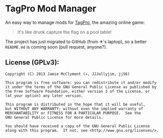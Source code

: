 # TagPro Mod Manager

An easy way to manage mods for [TagPro](http://tagpro.koalabeast.net), the amazing online game:

> It's like drunk capture the flag on a pool table!

The project has just migrated to GitHub (from ✈'s laptop), so a better `README.md` is coming soon (pull request, anyone?).

## License (GPLv3):
    Copyright (C) 2013 Jamie McClymont (✈, JJJollyjim, jj56)

    This program is free software: you can redistribute it and/or modify
    it under the terms of the GNU General Public License as published by
    the Free Software Foundation, either version 3 of the License, or
    (at your option) any later version.

    This program is distributed in the hope that it will be useful,
    but WITHOUT ANY WARRANTY; without even the implied warranty of
    MERCHANTABILITY or FITNESS FOR A PARTICULAR PURPOSE.  See the
    GNU General Public License for more details.

    You should have received a copy of the GNU General Public License
    along with this program.  If not, see <http://www.gnu.org/licenses/>.
